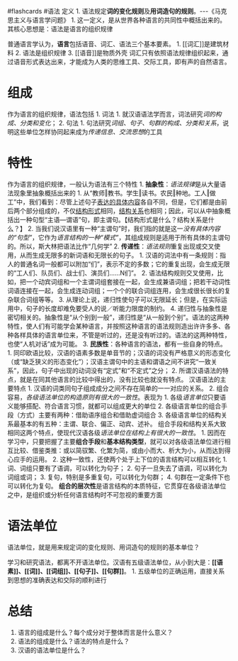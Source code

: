 #flashcards #语法
定义
	1. 语法规定**词的变化规则**及**用词造句的规则**。---《马克思主义与语言学问题》
		1. 这一定义，是从世界各种语言的共同性中概括出来的。其核心思想是：语法是语言的组织规律

普通语言学认为，**语言**包括语音、词汇、语法三个基本要素。
	1. [[词汇]]是建筑材料
	2. 语法是组织规律
	3. [[语音]]是物质外壳
词汇只有依照语法规律组织起来，通过语音形式表达出来，才能成为人类的思维工具、交际工具，即有声的自然语言。
# 组成
作为语言的组织规律，语法包括
	1. 词法
		1. 就汉语语法学而言，词法研究*词的构成、分类和变化*；
	2. 句法
		1. 句法研究*词组、句子、句群的构成、分类和关系*，说明这些单位怎样协同起来成为*传递信息、交流思想*的工具
# 特性
作为语言的组织规律，一般认为语法有三个特性
	1. **抽象性**：*语法规律*是从大量语法现象里抽象概括出来的
		1. 从“教师‖教书。学生‖读书。农民‖种地。工人‖做工”中，我们看到：尽管上述句子<u>表达的具体内容</u>各自不同，但是，它们都是由前后两个部分组成的，不仅<u>结构形式</u>相同，<u>结构关系</u>也相同；因此，可以从中抽象概括出一种句型“主语—谓语”句，即主谓句。【结构形式是什么？结构关系是什么？】
		2. 当我们说汉语里有一种“主谓句”时，我们指的就是这一*没有具体内容的“句型”*，它作为*语言结构的一种“模式”*，其组成规则是适用于所有具体的主谓句的。所以，斯大林把语法比作“几何学”
	2. **传递性**：*语法规则*重复出现或交叉使用，从而生成无限多的新词语和无限长的句子。
		1. 汉语的词法中有一条规则：指人的普通名词一般都可以附加“们”，表示不定的多数；它的重复出现，会生成无限的“工人们、队员们、战士们、演员们……N们”。
		2. 语法结构规则交叉使用，比如，把一个动宾词组和一个主谓词组套接在一起，会生成兼语词组；把若干动词性词语连接在一起，会生成连动词组；一个个的联合词组连用，会生成很长很长的复杂联合词组等等。
		3. 从理论上说，递归性使句子可以无限延长；但是，在实际运用中，句子的长度却难免要受人的说／听能力限度的制约。
		4. 递归性与抽象性是密切相关的。抽象性是“从个别到一般”，递归性是“从一般到个别”。语法的这两种特性，使人们有可能学会某种语言，并按照这种语言的语法规则造出许许多多、各种各样具体的语言单位来，不管是听过的，还是没有听过的。语法的这两种特性，也使“人机对话”成为可能。
	3. **民族性**：各种语言的语法，都有一些自身的特点。
		1. 同印欧语比较，汉语的语素多数是单音节的；汉语的词没有严格意义的形态变化（或“缺乏狭义的形态变化”）；汉语主谓句中的主语和谓语之间不讲究“一致关系”，因此，句子中出现的动词没有“定式”和“不定式”之分；
		2. 所谓汉语语法的特点，就是在同其他语言的比较中得出的，没有比较也就没有特点。
汉语语法的主要特点
	1. 汉语的词类同句子组成成分之间不存在简单的一一对应的关系。
	2. 组合容易，*各级语法单位的构造原则有很大的一致性*。表现为
		1. 各级*语言单位*只要语义能够搭配、符合语言习惯，就都可以组成更大的单位
		2. 各级语言单位的组合手段（方式）主要有两种：借助语序组合和借助虚词组合
		3. 各级语言单位的结构关系最基本的有五种：主谓、联合、偏正、动宾、述补。
组合手段和结构关系大致相同这两个特点，使现代汉语各级*语法单位在结构上有很大的一致性*。
	1. 因而在学习中，只要把握了主要**组合手段**和**基本结构类型**，就可以对各级语法单位进行相互比较、借鉴类推：或以简驭繁、化繁为简，或由小而大、析大为小，从而达到得心应手的运用。
	2. 这种一致性，还使两个处于上下位的语言结构可以相互转化
		1. 词、词组只要有了语调，可以转化为句子；
		2. 句子一旦失去了语调，可以转化为词组或词；
		3. 复句，特别是多重复句，可以转化为句群；
		4. 句群在一定条件下也可以转化为复句。
**组合的层次性**是语言结构的本质特征，它贯穿在各级语法单位之中，是组织或分析任何语言结构时不可忽视的重要方面
# 语法单位
语法单位，就是用来规定词的变化规则、用词造句的规则的基本单位？

学习和研究语法，都离不开语法单位。汉语有五级语法单位，从小到大是：**[[语素]]、[[词]]、[[词组]]、[[句子]]、[[句群]]**。
	1. 五级单位的正确运用，直接关系到思想的准确表达和交际的顺利进行
# 总结
1. 语言的组成是什么？每个成分对于整体而言是什么意义？
2. 语法的组成是什么？语法的特点是什么？
3. 汉语的语法单位是什么？